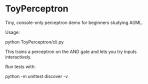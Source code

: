 # ToyPerceptron

Tiny, console-only perceptron demo for beginners studying AI/ML.

Usage:

python ToyPerceptron/cli.py

This trains a perceptron on the AND gate and lets you try inputs interactively.

Run tests with:

python -m unittest discover -v
